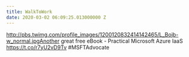 ```yaml
---
title: WalkToWork
date: 2020-03-02 06:09:25.013000000 Z
---
```


 http://pbs.twimg.com/profile_images/1200120832414142465/L_Bojb-w_normal.jpgAnother great free eBook - Practical Microsoft Azure IaaS https://t.co/r7yU2vD9Tv #MSFTAdvocate
